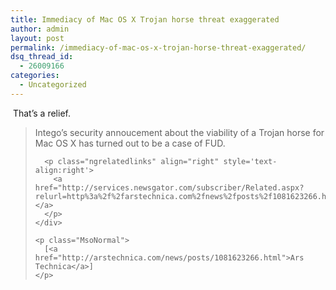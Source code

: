 ```yaml
---
title: Immediacy of Mac OS X Trojan horse threat exaggerated
author: admin
layout: post
permalink: /immediacy-of-mac-os-x-trojan-horse-threat-exaggerated/
dsq_thread_id:
  - 26009166
categories:
  - Uncategorized
---
```

<div class="Section1">
  <p>
    &nbsp;That&rsquo;s a relief.
  </p>
  
  <blockquote style='margin-top:5.0pt;margin-bottom:5.0pt'>
    <div>
      <p class="MsoNormal">
        Intego&#8217;s security annoucement about the viability of a Trojan horse for Mac OS X has turned out to be a case of FUD.
      </p>
      
      <p class="ngrelatedlinks" align="right" style='text-align:right'>
        <a href="http://services.newsgator.com/subscriber/Related.aspx?relurl=http%3a%2f%2farstechnica.com%2fnews%2fposts%2f1081623266.html">Related&#8230;</a>
      </p>
    </div>
    
    <p class="MsoNormal">
      [<a href="http://arstechnica.com/news/posts/1081623266.html">Ars Technica</a>]
    </p>
  </blockquote>
</div>